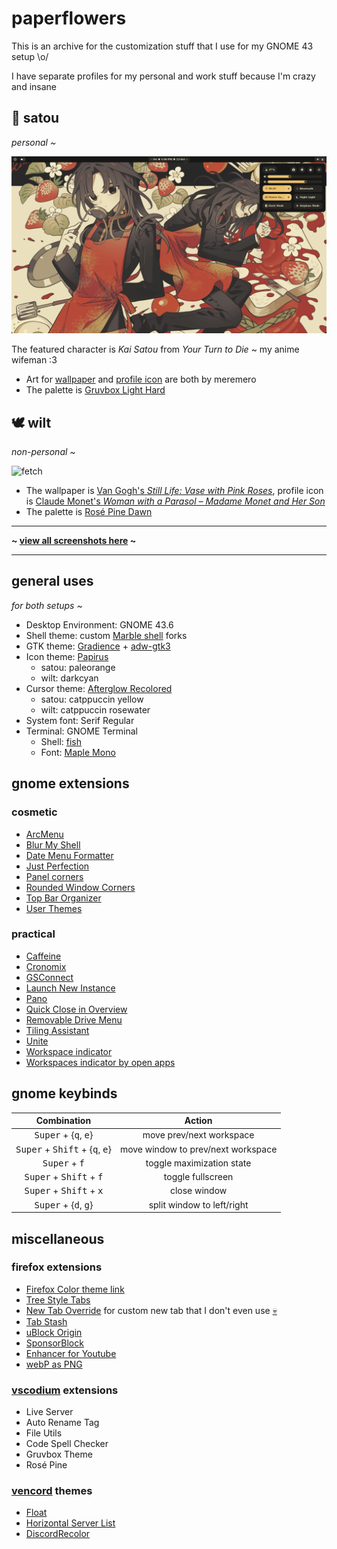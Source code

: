# paperflowers

This is an archive for the customization stuff that I use for my GNOME 43 setup \o/ 

I have separate profiles for my personal and work stuff because I'm crazy and insane

🍳 satou
---

*personal ~*

![empty desktop](https://raw.githubusercontent.com/ronindoll/paperflowers/main/.github/assets/satou/screenshot-1.png)

The featured character is *Kai Satou* from *Your Turn to Die* ~ my anime wifeman :3

* Art for [wallpaper](https://danbooru.donmai.us/posts/6361963?q=satou_kai) and [profile icon](https://danbooru.donmai.us/posts/6361969?q=satou_kai) are both by meremero
* The palette is [Gruvbox Light Hard](https://github.com/morhetz/gruvbox)

🕊️ wilt
---
*non-personal ~*

![fetch](https://raw.githubusercontent.com/ronindoll/paperflowers/main/.github/assets/wilt/screenshot-3.png)

* The wallpaper is [Van Gogh's *Still Life: Vase with Pink Roses*](https://en.wikipedia.org/wiki/Still_Life:_Vase_with_Pink_Roses), profile icon is [Claude Monet's *Woman with a Parasol – Madame Monet and Her Son*](https://en.wikipedia.org/wiki/Woman_with_a_Parasol_%E2%80%93_Madame_Monet_and_Her_Son)
* The palette is [Rosé Pine Dawn](https://rosepinetheme.com/)

---
**~ [view all screenshots here](https://raw.githubusercontent.com/ronindoll/paperflowers/main/.github/assets/README.md) ~**

---

## general uses 

*for both setups ~*

* Desktop Environment: GNOME 43.6
* Shell theme: custom [Marble shell](https://github.com/imarkoff/Marble-shell-theme) forks
* GTK theme: [Gradience](https://flathub.org/apps/com.github.GradienceTeam.Gradience) + [adw-gtk3](https://github.com/lassekongo83/adw-gtk3)
* Icon theme: [Papirus](https://github.com/PapirusDevelopmentTeam/papirus-icon-theme) 
    * satou: paleorange
    * wilt: darkcyan
* Cursor theme: [Afterglow Recolored](https://github.com/TeddyBearKilla/Afterglow-Cursors-Recolored) 
    * satou: catppuccin yellow
    * wilt: catppuccin rosewater
* System font: Serif Regular
* Terminal: GNOME Terminal
    * Shell: [fish](https://fishshell.com/)
    * Font: [Maple Mono](https://github.com/subframe7536/Maple-font)

## gnome extensions

### cosmetic
* [ArcMenu](https://extensions.gnome.org/extension/3628/arcmenu/)
* [Blur My Shell](https://extensions.gnome.org/extension/3193/blur-my-shell/)
* [Date Menu Formatter](https://extensions.gnome.org/extension/4655/date-menu-formatter/)
* [Just Perfection](https://extensions.gnome.org/extension/3843/just-perfection/)
* [Panel corners](https://extensions.gnome.org/extension/4805/panel-corners/)
* [Rounded Window Corners](https://extensions.gnome.org/extension/5237/rounded-window-corners/)
* [Top Bar Organizer](https://extensions.gnome.org/extension/4356/top-bar-organizer/)
* [User Themes](https://extensions.gnome.org/extension/19/user-themes/)

### practical
* [Caffeine](https://extensions.gnome.org/extension/517/caffeine/)
* [Cronomix](https://extensions.gnome.org/extension/6003/cronomix/)
* [GSConnect](https://extensions.gnome.org/extension/1319/gsconnect/)
* [Launch New Instance](https://extensions.gnome.org/extension/600/launch-new-instance/)
* [Pano](https://extensions.gnome.org/extension/5278/pano/)
* [Quick Close in Overview](https://extensions.gnome.org/extension/352/middle-click-to-close-in-overview/)
* [Removable Drive Menu](https://extensions.gnome.org/extension/7/removable-drive-menu/)
* [Tiling Assistant](https://extensions.gnome.org/extension/3733/tiling-assistant/)
* [Unite](https://extensions.gnome.org/extension/1287/unite/)
* [Workspace indicator](https://extensions.gnome.org/extension/3952/workspace-indicator/)
* [Workspaces indicator by open apps](https://extensions.gnome.org/extension/5967/workspaces-indicator-by-open-apps/)

## gnome keybinds
| Combination                                                        | Action                             |
|:------------------------------------------------------------------:|:----------------------------------:|
| <kbd>Super</kbd> + {<kbd>q</kbd>, <kbd>e</kbd>}                    | move prev/next workspace           |
| <kbd>Super</kbd> + <kbd>Shift</kbd> + {<kbd>q</kbd>, <kbd>e</kbd>} | move window to prev/next workspace |
| <kbd>Super</kbd> + <kbd>f</kbd>                                    | toggle maximization state          |
| <kbd>Super</kbd> + <kbd>Shift</kbd> + <kbd>f</kbd>                 | toggle fullscreen                  |
| <kbd>Super</kbd> + <kbd>Shift</kbd> + <kbd>x</kbd>                 | close window                       |
| <kbd>Super</kbd> + {<kbd>d</kbd>, <kbd>g</kbd>}                    | split window to left/right         |

## miscellaneous 

### firefox extensions
* [Firefox Color theme link](https://color.firefox.com/?theme=XQAAAALWAQAAAAAAAABBKYhm849SCia-yK6EGccwS-xMDPr5iE6wEt17lnFu4uAqMsdEr67Q9FqEtatB-fldhpb0NGHYqT8ZyLVyRT2uQMb7qpQnyCgnm8fUT7VK7DgoVDoP0TRKakS_g98hBgElYynlpklEvoRJHJfYW_ARrnHEEEkAqWchBQbGU3t1Cvzt4LzbmRN7CWaQrmtuy8C2uATpZljfSsnP_4F2QvIshwk-z6_5sKAi_8NonMw7SMwicrjA2nQaGuCPjM9TuEMP41gaO_dil-aNSUjKNWQbcJKCbuEnZ9zpzgPSjxr-EvjTZoa3Mdx-KC8smdOFXz6HCZb_6lfTCQ)
* [Tree Style Tabs](https://addons.mozilla.org/en-US/firefox/addon/tree-style-tab/)
* [New Tab Override](https://addons.mozilla.org/en-US/firefox/addon/new-tab-override/) for custom new tab that I don't even use [💀](https://ronindoll.github.io/)
* [Tab Stash](https://addons.mozilla.org/en-US/firefox/addon/tab-stash/)
* [uBlock Origin](https://addons.mozilla.org/en-US/firefox/addon/ublock-origin/)
* [SponsorBlock](https://addons.mozilla.org/en-US/firefox/addon/sponsorblock/)
* [Enhancer for Youtube](https://addons.mozilla.org/en-US/firefox/addon/enhancer-for-youtube/)
* [webP as PNG](https://addons.mozilla.org/en-US/firefox/addon/save-webp-as-png-or-jpeg/)

### [vscodium](https://vscodium.com/) extensions
* Live Server
* Auto Rename Tag
* File Utils
* Code Spell Checker
* Gruvbox Theme
* Rosé Pine


### [vencord](https://github.com/Vendicated/Vencord) themes
* [Float](https://github.com/maenDisease/BetterDiscordStuff)
* [Horizontal Server List](https://github.com/DiscordStyles/HorizontalServerList)
* [DiscordRecolor](https://github.com/mwittrien/BetterDiscordAddons)